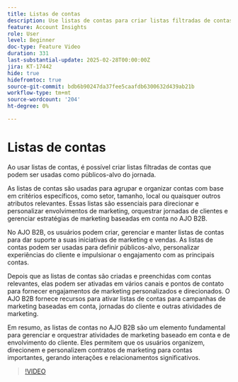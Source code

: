 ```yaml
---
title: Listas de contas
description: Use listas de contas para criar listas filtradas de contas que podem ser usadas como públicos-alvo do jornada.
feature: Account Insights
role: User
level: Beginner
doc-type: Feature Video
duration: 331
last-substantial-update: 2025-02-28T00:00:00Z
jira: KT-17442
hide: true
hidefromtoc: true
source-git-commit: bdb6b90247da37fee5caafdb6300632d439ab21b
workflow-type: tm+mt
source-wordcount: '204'
ht-degree: 0%

---
```



# Listas de contas

Ao usar listas de contas, é possível criar listas filtradas de contas que podem ser usadas como públicos-alvo do jornada.

As listas de contas são usadas para agrupar e organizar contas com base em critérios específicos, como setor, tamanho, local ou quaisquer outros atributos relevantes. Essas listas são essenciais para direcionar e personalizar envolvimentos de marketing, orquestrar jornadas de clientes e gerenciar estratégias de marketing baseadas em conta no AJO B2B.

No AJO B2B, os usuários podem criar, gerenciar e manter listas de contas para dar suporte a suas iniciativas de marketing e vendas. As listas de contas podem ser usadas para definir públicos-alvo, personalizar experiências do cliente e impulsionar o engajamento com as principais contas.

Depois que as listas de contas são criadas e preenchidas com contas relevantes, elas podem ser ativadas em vários canais e pontos de contato para fornecer engajamentos de marketing personalizados e direcionados. O AJO B2B fornece recursos para ativar listas de contas para campanhas de marketing baseadas em conta, jornadas do cliente e outras atividades de marketing.

Em resumo, as listas de contas no AJO B2B são um elemento fundamental para gerenciar e orquestrar atividades de marketing baseado em conta e de envolvimento do cliente. Eles permitem que os usuários organizem, direcionem e personalizem contratos de marketing para contas importantes, gerando interações e relacionamentos significativos.

>[!VIDEO](https://video.tv.adobe.com/v/3448636/?learn=on&enablevpops)
